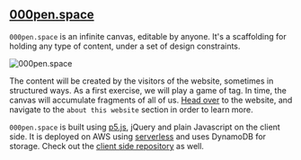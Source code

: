 ## [000pen.space](https://000pen.space)

`000pen.space` is an infinite canvas, editable by anyone. It's a scaffolding for holding any type of content, under a set of design constraints. 

![000pen.space](https://github.com/CezarMocan/phalanxspace/raw/master/doc/screen_gif.gif "000pen.space")

The content will be created by the visitors of the website, sometimes in structured ways. As a first exercise, we will play a game of tag. In time, the canvas will accumulate fragments of all of us. 
[Head over](https://000pen.space) to the website, and navigate to the `about this website` section in order to learn more.

`000pen.space` is built using [p5.js](https://p5js.org), jQuery and plain Javascript on the client side. It is deployed on AWS using [serverless](http://serverless.com) and uses DynamoDB for storage. Check out the [client side repository](https://github.com/CezarMocan/phalanxspace) as well.
